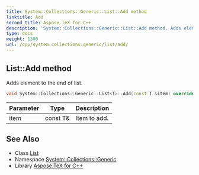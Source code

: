 ```yaml
---
title: System::Collections::Generic::List::Add method
linktitle: Add
second_title: Aspose.TeX for C++
description: 'System::Collections::Generic::List::Add method. Adds element to the end of list in C++.'
type: docs
weight: 1300
url: /cpp/system.collections.generic/list/add/
---
```

## List::Add method


Adds element to the end of list.

```cpp
void System::Collections::Generic::List<T>::Add(const T &item) override
```


| Parameter | Type | Description |
| --- | --- | --- |
| item | const T\& | Item to add. |

## See Also

* Class [List](../)
* Namespace [System::Collections::Generic](../../)
* Library [Aspose.TeX for C++](../../../)
